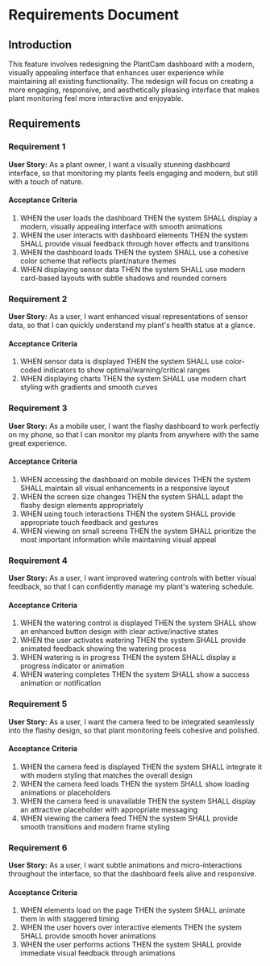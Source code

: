 # Requirements Document

## Introduction

This feature involves redesigning the PlantCam dashboard with a modern, visually appealing interface that enhances user experience while maintaining all existing functionality. The redesign will focus on creating a more engaging, responsive, and aesthetically pleasing interface that makes plant monitoring feel more interactive and enjoyable.

## Requirements

### Requirement 1

**User Story:** As a plant owner, I want a visually stunning dashboard interface, so that monitoring my plants feels engaging and modern, but still with a touch of nature.

#### Acceptance Criteria

1. WHEN the user loads the dashboard THEN the system SHALL display a modern, visually appealing interface with smooth animations
2. WHEN the user interacts with dashboard elements THEN the system SHALL provide visual feedback through hover effects and transitions
3. WHEN the dashboard loads THEN the system SHALL use a cohesive color scheme that reflects plant/nature themes
4. WHEN displaying sensor data THEN the system SHALL use modern card-based layouts with subtle shadows and rounded corners

### Requirement 2

**User Story:** As a user, I want enhanced visual representations of sensor data, so that I can quickly understand my plant's health status at a glance.

#### Acceptance Criteria

1. WHEN sensor data is displayed THEN the system SHALL use color-coded indicators to show optimal/warning/critical ranges
2. WHEN displaying charts THEN the system SHALL use modern chart styling with gradients and smooth curves

### Requirement 3

**User Story:** As a mobile user, I want the flashy dashboard to work perfectly on my phone, so that I can monitor my plants from anywhere with the same great experience.

#### Acceptance Criteria

1. WHEN accessing the dashboard on mobile devices THEN the system SHALL maintain all visual enhancements in a responsive layout
2. WHEN the screen size changes THEN the system SHALL adapt the flashy design elements appropriately
3. WHEN using touch interactions THEN the system SHALL provide appropriate touch feedback and gestures
4. WHEN viewing on small screens THEN the system SHALL prioritize the most important information while maintaining visual appeal

### Requirement 4

**User Story:** As a user, I want improved watering controls with better visual feedback, so that I can confidently manage my plant's watering schedule.

#### Acceptance Criteria

1. WHEN the watering control is displayed THEN the system SHALL show an enhanced button design with clear active/inactive states
2. WHEN the user activates watering THEN the system SHALL provide animated feedback showing the watering process
3. WHEN watering is in progress THEN the system SHALL display a progress indicator or animation
4. WHEN watering completes THEN the system SHALL show a success animation or notification

### Requirement 5

**User Story:** As a user, I want the camera feed to be integrated seamlessly into the flashy design, so that plant monitoring feels cohesive and polished.

#### Acceptance Criteria

1. WHEN the camera feed is displayed THEN the system SHALL integrate it with modern styling that matches the overall design
2. WHEN the camera feed loads THEN the system SHALL show loading animations or placeholders
3. WHEN the camera feed is unavailable THEN the system SHALL display an attractive placeholder with appropriate messaging
4. WHEN viewing the camera feed THEN the system SHALL provide smooth transitions and modern frame styling

### Requirement 6

**User Story:** As a user, I want subtle animations and micro-interactions throughout the interface, so that the dashboard feels alive and responsive.

#### Acceptance Criteria

1. WHEN elements load on the page THEN the system SHALL animate them in with staggered timing
2. WHEN the user hovers over interactive elements THEN the system SHALL provide smooth hover animations
3. WHEN the user performs actions THEN the system SHALL provide immediate visual feedback through animations
